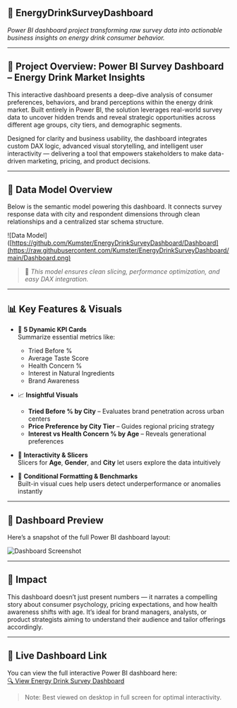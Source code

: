 ## 🥤 **EnergyDrinkSurveyDashboard**  
*Power BI dashboard project transforming raw survey data into actionable business insights on energy drink consumer behavior.*

---

## 📘 **Project Overview: Power BI Survey Dashboard – Energy Drink Market Insights**

This interactive dashboard presents a deep-dive analysis of consumer preferences, behaviors, and brand perceptions within the energy drink market. Built entirely in Power BI, the solution leverages real-world survey data to uncover hidden trends and reveal strategic opportunities across different age groups, city tiers, and demographic segments.

Designed for clarity and business usability, the dashboard integrates custom DAX logic, advanced visual storytelling, and intelligent user interactivity — delivering a tool that empowers stakeholders to make data-driven marketing, pricing, and product decisions.

---

## 🧩 **Data Model Overview**

Below is the semantic model powering this dashboard. It connects survey response data with city and respondent dimensions through clean relationships and a centralized star schema structure.

![Data Model]([https://github.com/Kumster/EnergyDrinkSurveyDashboard/Dashboard](https://raw.githubusercontent.com/Kumster/EnergyDrinkSurveyDashboard/main/Dashboard.png)

> 📌 *This model ensures clean slicing, performance optimization, and easy DAX integration.*

---

## 📊 **Key Features & Visuals**
- 🧮 **5 Dynamic KPI Cards**  
   Summarize essential metrics like:  
   - Tried Before %  
   - Average Taste Score  
   - Health Concern %  
   - Interest in Natural Ingredients  
   - Brand Awareness  

- 📈 **Insightful Visuals**  
   - **Tried Before % by City** – Evaluates brand penetration across urban centers  
   - **Price Preference by City Tier** – Guides regional pricing strategy  
   - **Interest vs Health Concern % by Age** – Reveals generational preferences

- 🧭 **Interactivity & Slicers**  
   Slicers for **Age**, **Gender**, and **City** let users explore the data intuitively

- 🎯 **Conditional Formatting & Benchmarks**  
   Built-in visual cues help users detect underperformance or anomalies instantly

---

## 📸 **Dashboard Preview**

Here’s a snapshot of the full Power BI dashboard layout:

![Dashboard Screenshot](https://github.com/Kumster/your-repo-name/blob/main/Dashboard.png?raw=true)

---

## 🚀 **Impact**
This dashboard doesn’t just present numbers — it narrates a compelling story about consumer psychology, pricing expectations, and how health awareness shifts with age. It’s ideal for brand managers, analysts, or product strategists aiming to understand their audience and tailor offerings accordingly.

---

## 🔗 Live Dashboard Link

You can view the full interactive Power BI dashboard here:  
[🔍 View Energy Drink Survey Dashboard](https://app.powerbi.com/groups/me/reports/b2867319-7118-45eb-8e30-5f34d70ce48a/ReportSection?experience=power-bi)

> Note: Best viewed on desktop in full screen for optimal interactivity.
